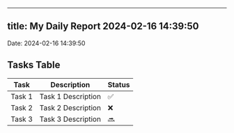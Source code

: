 
---
title: My Daily Report 2024-02-16 14:39:50
---

Date: 2024-02-16 14:39:50

## Tasks Table

| Task | Description | Status |
|------|-------------|--------|
| Task 1 | Task 1 Description | ✅ |
| Task 2 | Task 2 Description | ❌ |
| Task 3 | Task 3 Description | 🔜 |
